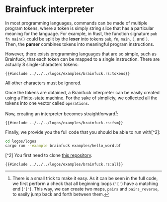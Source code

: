 # Brainfuck interpreter

In most programming languages, commands can be made of multiple program tokens, where a token is simply string slice that has a particular meaning for the language. For example, in Rust, the function signature `pub fn main()` could be split by the **lexer** into tokens `pub`, `fn`, `main`, `(`, and `)`. Then, the **parser** combines tokens into meaningful program instructions.

However, there exists programming languages that are so simple, such as Brainfuck, that each token can be mapped to a single instruction. There are actually 8 single-characters tokens:

```rust,no_run,noplayground
{{#include ../../../logos/examples/brainfuck.rs:tokens}}
```

All other characters must be ignored.

Once the tokens are obtained, a Brainfuck interpreter can be easily created using a [Finite-state machine](https://en.wikipedia.org/wiki/Finite-state_machine). For the sake of simpliciy, we collected all the tokens into one vector called `operations`.

Now, creating an interpreter becomes straightforward[^1]:
```rust,no_run,noplayground
{{#include ../../../logos/examples/brainfuck.rs:fsm}}
```

[^1]: There is a small trick to make it easy. As it can be seen in the full code, we first perform a check that all beginning loops (`'['`) have a matching end (`']'`). This way, we can create two maps, `pairs` and `pairs_reverse`, to easily jump back and forth between them.

Finally, we provide you the full code that you should be able to run with[^2]:
```bash
cd logos/logos
cargo run --example brainfuck examples/hello_word.bf
```

[^2] You first need to clone [this repository](https://github.com/maciejhirsz/logos).

```rust,no_run,noplayground
{{#include ../../../logos/examples/brainfuck.rs:all}}
```
